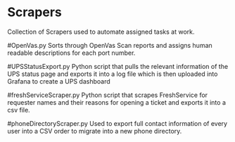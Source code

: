 # Scrapers
Collection of Scrapers used to automate assigned tasks at work.


#OpenVas.py
Sorts through OpenVas Scan reports and assigns human readable descriptions for each port number.

#UPSStatusExport.py
Python script that pulls the relevant information of the UPS status page and exports it into a log file which is then uploaded into Grafana to create a UPS dashboard

#freshServiceScraper.py
Python script that scrapes FreshService for requester names and their reasons for opening a ticket and exports it into a csv file.

#phoneDirectoryScraper.py
Used to export full contact information of every user into a CSV order to migrate into a new phone directory.
